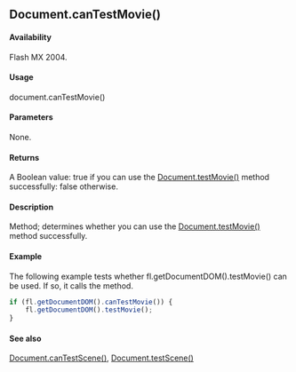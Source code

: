 ## Document.canTestMovie()

#### Availability

Flash MX 2004.

#### Usage

document.canTestMovie()

#### Parameters

None.

#### Returns

A Boolean value: true if you can use the [Document.testMovie()](../Document_object/Document5948.md) method successfully: false otherwise.

#### Description

Method; determines whether you can use the [Document.testMovie()](../Document_object/Document5948.md) method successfully.

#### Example

The following example tests whether fl.getDocumentDOM().testMovie() can be used. If so, it calls the method.

```javascript
if (fl.getDocumentDOM().canTestMovie()) {
    fl.getDocumentDOM().testMovie();
}
```

#### See also

[Document.canTestScene()](../Document_object/Document28.md), [Document.testScene()](../Document_object/Document5979.md)
